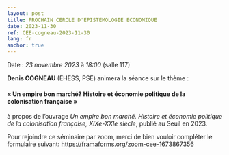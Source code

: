 ```yaml
---
layout: post
title: PROCHAIN CERCLE D'EPISTEMOLOGIE ECONOMIQUE
date: 2023-11-30
ref: CEE-cogneau-2023-11-30
lang: fr
anchor: true
---
```


<i class="fas fa-table"></i> Date : _23 novembre 2023_ à _18:00_ (salle 117)

**Denis COGNEAU** (EHESS, PSE)  animera la séance sur le thème :

#### « Un empire bon marché? Histoire et économie politique de la colonisation française »

à propos de l’ouvrage *Un empire bon marché. Histoire et économie politique de la colonisation française, XIXe-XXIe siècle*, publié au Seuil en 2023. 

Pour rejoindre ce séminaire par zoom, merci de bien vouloir compléter le formulaire suivant: https://framaforms.org/zoom-cee-1673867356 

